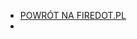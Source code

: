 - <a href="../">POWRÓT NA FIREDOT.PL</a></button>
- <a onclick="toggleTheme(false)"><i id="theme" class="bi bi-sun-fill"></i></a>

<!-- Looks like scripts cannot be executed from within '_navbar.md' so here's a hacky solution to that. -->
<img onerror="updateThemeIcon()" src /></img>
